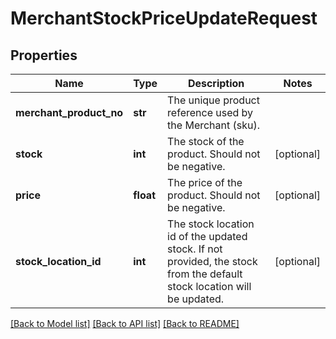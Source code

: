 # MerchantStockPriceUpdateRequest

## Properties
Name | Type | Description | Notes
------------ | ------------- | ------------- | -------------
**merchant_product_no** | **str** | The unique product reference used by the Merchant (sku). | 
**stock** | **int** | The stock of the product. Should not be negative. | [optional] 
**price** | **float** | The price of the product. Should not be negative. | [optional] 
**stock_location_id** | **int** | The stock location id of the updated stock. If not provided, the stock from the default stock location will be updated. | [optional] 

[[Back to Model list]](../README.md#documentation-for-models) [[Back to API list]](../README.md#documentation-for-api-endpoints) [[Back to README]](../README.md)


